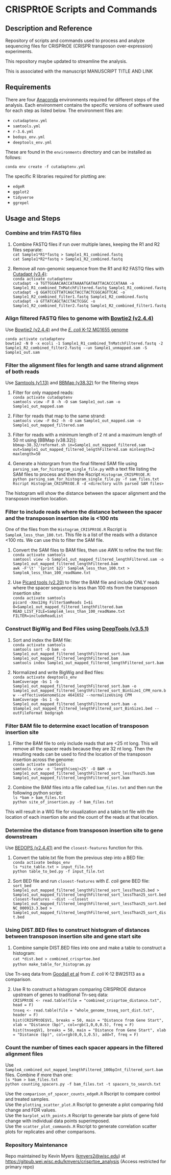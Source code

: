 # CRISPRtOE Scripts and Commands

## Description and Reference

Repository of scripts and commands used to process and analyze sequencing files for CRISPRtOE (CRISPR transposon over-expression) experiments.

This repository maybe updated to streamline the analysis.

This is associated with the manuscript MANUSCRIPT TITLE AND LINK

## Requirements

There are four [Anaconda](https://anaconda.org) environments required for different steps of the analysis. Each environment contains the specific versions of software used for each step as listed below. The environment files are:

- `cutadaptenv.yml`
- `samtools.yml`
- `r-3.6.yml`
- `bedops_env.yml`
- `deeptools_env.yml`

These are found in the `environments` directory and can be installed as follows:

`conda env create -f cutadaptenv.yml`

The specific R libraries required for plotting are:

- `edgeR`
- `ggplot2`
- `tidyverse`
- `ggrepel`

## Usage and Steps

### Combine and trim FASTQ files

1. Combine FASTQ files if run over multiple lanes, keeping the R1 and R2 files separate:<br>
`cat Sample1*R1*fastq > Sample1_R1_combined.fastq`<br>
`cat Sample1*R2*fastq > Sample1_R2_combined.fastq`<br>

2. Remove all non-genomic sequence from the R1 and R2 FASTQ files with [Cutadapt (v3.4)](https://journal.embnet.org/index.php/embnetjournal/article/view/200):<br>
`conda activate cutadaptenv`<br>
`cutadapt -a TGTTGGAACAACCATAAAATGATAATTACACCCATAAA -o Sample1_R1_combined_TnMatchFiltered.fastq Sample1_R1_combined.fastq`<br>
`cutadapt -g GGATCCGTTATCAGCTACCTACTCGGCAGTTCAC -o Sample1_R2_combined_filter1.fastq Sample1_R2_combined.fastq`<br>
`cutadapt -a GTTATCAGCTACCTACTCGGC -o Sample1_R2_combined_filter2.fastq Sample1_R2_combined_filter1.fastq`<br>

### Align filtered FASTQ files to genome with [Bowtie2 (v2.4.4)](http://www.nature.com/nmeth/journal/v9/n4/full/nmeth.1923.html)

Use [Bowtie2 (v2.4.4)](http://www.nature.com/nmeth/journal/v9/n4/full/nmeth.1923.html) and the [_E. coli_ K-12 MG1655 genome](https://www.ncbi.nlm.nih.gov/datasets/genome/GCF_000005845.2/)<br>

`conda activate cutadaptenv`<br>
`bowtie2 -N 0 -x ecoli -1 Sample1_R1_combined_TnMatchFiltered.fastq -2 Sample1_R2_combined_filter2.fastq --un Sample1_unmapped.sam -S Sample1_out.sam`<br>

### Filter the alignment files for length and same strand alignment of both reads

Use [Samtools (v1.13)](https://academic.oup.com/bioinformatics/article/25/16/2078/204688) and [BBMap (v38.32)](https://jgi.doe.gov/data-and-tools/software-tools/bbtools/bb-tools-user-guide/) for the filtering steps

1. Filter for only mapped reads:<br>
`conda activate cutadaptenv`<br>
`samtools view -F 8 -h -O sam Sample1_out.sam -o Sample1_out_mapped.sam`<br>

2. Filter for reads that map to the same strand:<br>
`samtools view -F 0x2 -h -O sam Sample1_out_mapped.sam -o Sample1_out_mapped_filtered.sam`

3. Filter for reads with a minimum length of 2 nt and a maximum length of 50 nt using [BBMap (v38.32)]:<br>
`bbmap-38.32/reformat.sh in=Sample1_out_mapped_filtered.sam out=Sample1_out_mapped_filtered_lengthFiltered.sam minlength=2 maxlength=50`

4. Generate a historgram from the final filtered SAM file using `parsing_sam_for_histogram_single_file.py` with a text file listing the SAM files to process and then the Rscript `Histogram_CRISPRtOE.R`:<br>
`python parsing_sam_for_histogram_single_file.py -f sam_files.txt`<br>
`Rscript Histogram_CRISPRtOE.R -d <directory with parsed SAM files>`

The histogram will show the distance between the spacer alignment and the transposon insertion location.

### Filter to include reads where the distance between the spacer and the transposon insertion site is <100 nts

One of the files from the `Histogram_CRISPRtOE.R` Rscript is `SampleA_less_than_100.txt`. This file is a list of the reads with a distance <100 nts. We can use this to filter the SAM file.

1. Convert the SAM files to BAM files, then use AWK to refine the text file:<br>
`conda activate samtools`<br>
`samtoosl view -b Sample1_out_mapped_filtered_lengthFiltered.sam -o Sample1_out_mapped_filtered_lengthFiltered.bam`<br>
`awk -F'\t' '{print $2}' SampleA_less_than_100.txt > SampleA_less_than_100_readName.txt`<br>

2. Use [Picard tools (v2.20)](https://broadinstitute.github.io/picard/) to filter the BAM file and include ONLY reads where the spacer sequence is less than 100 nts from the transposon insertion site:<br>
`conda activate samtools`<br>
`picard -Xmx124g FilterSamReads I=$i O=Sample1_out_mapped_filtered_lengthFiltered.bam READ_LIST_FILE=SampleA_less_than_100_readName.txt FILTER=includeReadList`<br>

### Construct BigWig and Bed Files using [DeepTools (v3.5.1)](https://academic.oup.com/nar/article/44/W1/W160/2499308)

1. Sort and index the BAM file:<br>
`conda activate samtools`<br>
`samtools sort -O bam -o Sample1_out_mapped_filtered_lengthFiltered_sort.bam Sample1_out_mapped_filtered_lengthFiltered.bam`<br>
`samtools index Sample1_out_mapped_filtered_lengthFiltered_sort.bam`<br>

2. Normalized and write BigWig and Bed files:<br>
`conda activate deeptools_env`<br>
`bamCoverage -bs 1 -b Sample1_out_mapped_filtered_lengthFiltered_sort.bam -o Sample1_out_mapped_filtered_lengthFiltered_sort_BinSize1_CPM_norm.bw --effectiveGenomeSize 4641652 --normalizeUsing CPM`<br>
`bamCoverage -bs 1 -b Sample1_out_mapped_filtered_lengthFiltered_sort.bam -o $Sample1_out_mapped_filtered_lengthFiltered_sort_BinSize1.bed --outFileFormat bedgraph`<br>

### Filter BAM file to determine exact location of transposon insertion site

1. Filter the BAM file to only include reads that are <25 nt long. This will remove all the spacer reads because they are 32 nt long. Then the resulting reads can be used to find the location of the transposon insertion across the genome:<br>
`conda activate samtools`<br>
`samtools view -e 'length(seq)<25' -O BAM -o Sample1_out_mapped_filtered_lengthFiltered_sort_lessThan25.bam Sample1_out_mapped_filtered_lengthFiltered_sort.bam`<br>

2. Combine the BAM files into a file called `bam_files.txt` and then run the following python script:<br>
`ls *bam > bam_files.txt`<br>
`python site_of_insertion.py -f bam_files.txt`<br>

This will result in a WIG file for visualization and a table.txt file with the location of each insertion site and the count of the reads at that location.

### Determine the distance from transposon insertion site to gene downstream

Use [BEDOPS (v2.4.41)](https://academic.oup.com/bioinformatics/article/28/14/1919/218826) and the `closest-features` function for this.

1. Convert the table.txt file from the previous step into a BED file:<br>
`conda activate bedops_env`<br>
`ls *site_table.txt > input_file.txt`<br>
`python table_to_bed.py -f input_file.txt`<br>

2. Sort BED file and run `closest-features` with _E. coli_ gene BED file:<br>
`sort_bed Sample1_out_mapped_filtered_lengthFiltered_sort_lessThan25.bed > Sample1_out_mapped_filtered_lengthFiltered_sort_lessThan25_sort.bed`<br>
`closest-features --dist --closest Sample1_out_mapped_filtered_lengthFiltered_sort_lessThan25_sort.bed NC_000913.3.bed > Sample1_out_mapped_filtered_lengthFiltered_sort_lessThan25_sort_dist.bed`<br>

### Using DIST.BED files to construct histogram of distances between transposon insertion site and gene start site

1. Combine sample DIST.BED files into one and make a table to construct a histogram:<br>
`cat *dist.bed > combined_crisprtoe.bed`<br>
`python make_table_for_histogram.py`<br>

Use Tn-seq data from [Goodall et al](https://journals.asm.org/doi/10.1128/mbio.02096-17) from _E. coli_ K-12 BW25113 as a comparison.

2. Use R to construct a histogram comparing CRISPRtOE distance upstream of genes to traditional Tn-seq data:<br>
`CRISPRtOE <- read.table(file = "combined_crisprtoe_distance.txt", head = F)`<br>
`tnseq <- read.table(file = "whole_genome_tnseq_sort_dist.txt", header = F)`<br>
`hist(CRISPRtOE$V1, breaks = 50, main = "Distance from Gene Start", xlab = "Distance (bp)", col=rgb(1,0,0,0.5), freq = F)`<br>
`hist(tnseq$V1, breaks = 50, main = "Distance from Gene Start", xlab = "Distance (bp)", col=rgb(0,0,1,0.5), add=T, freq = F)`<br>

### Count the number of times each spacer appears in the filtered alignment files

Use `SampleA_combined_out_mapped_lengthFiltered_100bpInt_filtered_sort.bam` files. Combine if more than one:<br>
`ls *bam > bam_files.txt`<br>
`python counting_spacers.py -f bam_files.txt -t spacers_to_search.txt`<br>

Use the `comparison_of_spacer_counts_edgeR.R` Rscript to compare control and treated samples.<br>
Use the `plotting_scatter_plot.R` Rscript to generate a plot comparing fold change and FDR values.<br>
Use the `barplot_with_points.R` Rscript to generate bar plots of gene fold change with individual data points superimposed.<br>
Use the `scatter_plot_commands.R` Rscript to generate correlation scatter plots for replicates and other comparisons.

### Repository Maintenance

Repo maintained by Kevin Myers (kmyers2@wisc.edu) at https://gitpub.wei.wisc.edu/kmyers/crisprtoe_analysis (Access restricted for primary repo)
